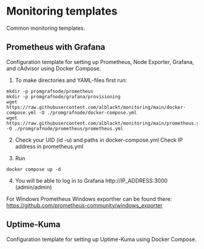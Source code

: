 # Monitoring templates
Common monitoring templates. 

 ## Prometheus with Grafana
 Configuration template for setting up Prometheus, Node Exporter, Grafana, and cAdvisor using Docker Compose.
 
 1. To make directories and YAML-files first run: 
 
``` 
mkdir -p promgrafnode/prometheus
mkdir -p promgrafnode/grafana/provisioning
wget https://raw.githubusercontent.com/alblackt/monitoring/main/docker-compose.yml -O ./promgrafnode/docker-compose.yml
wget https://raw.githubusercontent.com/alblackt/monitoring/main/prometheus.yml -O ./promgrafnode/prometheus/prometheus.yml
```
 2. Check your UID (id -u) and paths in docker-compose.yml 
 Check IP address in prometheus.yml

3. Run 
```
docker compose up -d
```
4. You will be able to log in to Grafana http://IP_ADDRESS:3000 (admin/admin)


 For Windows 
 Prometheus Windows exporther can be found there:
https://github.com/prometheus-community/windows_exporter

 
 ## Uptime-Kuma
 Configuration template for setting up Uptime-Kuma using Docker Compose.
